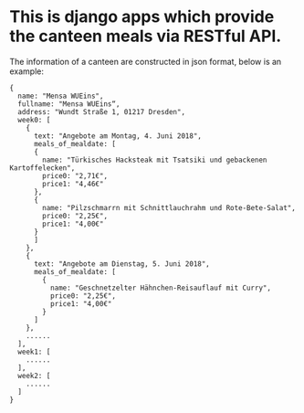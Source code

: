 # This is django apps which provide the canteen meals via RESTful API.

The information of a canteen are constructed in json format, below is an example:

```
{
  name: "Mensa WUEins",
  fullname: "Mensa WUEins“,
  address: "Wundt Straße 1, 01217 Dresden",
  week0: [
    {
      text: "Angebote am Montag, 4. Juni 2018",
      meals_of_mealdate: [
      {
        name: "Türkisches Hacksteak mit Tsatsiki und gebackenen Kartoffelecken",
        price0: "2,71€",
        price1: "4,46€"
      },
      {
        name: "Pilzschmarrn mit Schnittlauchrahm und Rote-Bete-Salat",
        price0: "2,25€",
        price1: "4,00€"
      }
      ]
    },
    {
      text: "Angebote am Dienstag, 5. Juni 2018",
      meals_of_mealdate: [
        {
          name: "Geschnetzelter Hähnchen-Reisauflauf mit Curry",
          price0: "2,25€",
          price1: "4,00€"
        }
      ]
    },
    ......
  ],
  week1: [
    ......
  ],
  week2: [
    ......
  ]
}
```
